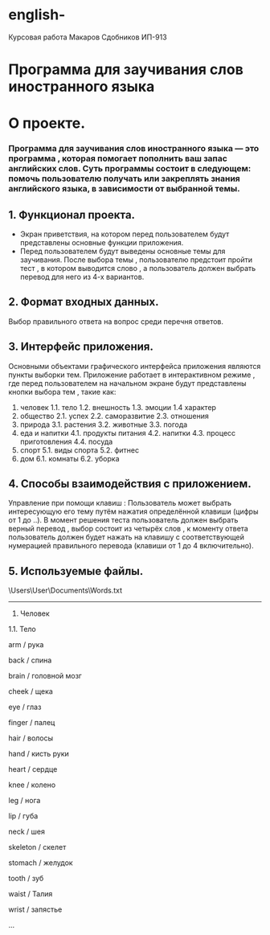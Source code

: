# english-
Курсовая работа Макаров Сдобников ИП-913

#  Программа для заучивания слов иностранного языка

# О проекте.

### Программа для заучивания слов иностранного языка — это программа , которая помогает пополнить ваш запас английских слов. Суть программы состоит в следующем: помочь пользователю получать или закреплять знания английского языка, в зависимости от выбранной темы.

## 1.	Функционал проекта.
 * Экран приветствия, на котором перед пользователем будут представлены основные функции приложения.
  * Перед пользователем будут выведены основные темы для заучивания.
После выбора темы , пользователю предстоит пройти тест , в котором выводится слово , а пользователь должен выбрать перевод для него из 4-х вариантов.
   ##  2. Формат входных данных.
Выбор правильного ответа на вопрос среди перечня ответов.
   ##   3. Интерфейс приложения.
Основными объектами графического интерфейса приложения являются пункты выборки тем. Приложение работает в интерактивном режиме , где перед пользователем на начальном экране будут представлены кнопки выбора тем , такие как:

1. человек
   1.1. тело
   1.2. внешность
   1.3. эмоции
   1.4  характер
2. общество
   2.1. успех
   2.2. саморазвитие
   2.3. отношения
3. природа
   3.1. растения
   3.2. животные
   3.3. погода
4. еда и напитки
   4.1. продукты питания
   4.2. напитки
   4.3. процесс приготовления
   4.4. посуда
5. спорт
   5.1. виды спорта
   5.2. фитнес
6. дом
   6.1. комнаты
   6.2. уборка
 
## 4. Способы взаимодействия с приложением.
Управление при помощи клавиш : Пользователь может выбрать интересующую его тему путём нажатия определённой клавиши (цифры от 1 до ..). В момент решения теста пользователь должен выбрать верный перевод , выбор состоит из четырёх слов , к моменту ответа пользователь должен будет нажать на клавишу с соответствующей нумерацией правильного перевода  (клавиши от 1 до 4 включительно).

## 5. Используемые файлы.
\Users\User\Documents\Words.txt




***
1. Человек

1.1. Тело

arm / рука

back / спина

brain / головной мозг

cheek / щека

eye / глаз

finger / палец

hair / волосы

hand / кисть руки

heart / сердце

knee / колено

leg / нога

lip / губа

neck / шея

skeleton / скелет

stomach / желудок

tooth / зуб

waist / Талия  

wrist / запястье

...
	


